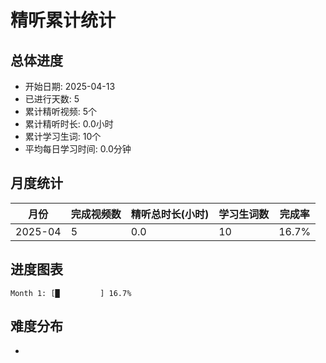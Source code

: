 # 精听累计统计

## 总体进度

- 开始日期: 2025-04-13
- 已进行天数: 5
- 累计精听视频: 5个
- 累计精听时长: 0.0小时
- 累计学习生词: 10个
- 平均每日学习时间: 0.0分钟

## 月度统计

| 月份 | 完成视频数 | 精听总时长(小时) | 学习生词数 | 完成率 |
|-----|-----------|----------------|----------|-------|
| 2025-04 | 5 | 0.0 | 10 | 16.7% |

## 进度图表

```
Month 1: [█         ] 16.7%
```

## 难度分布

- [简单/中等/困难]: 5 (100.0%)